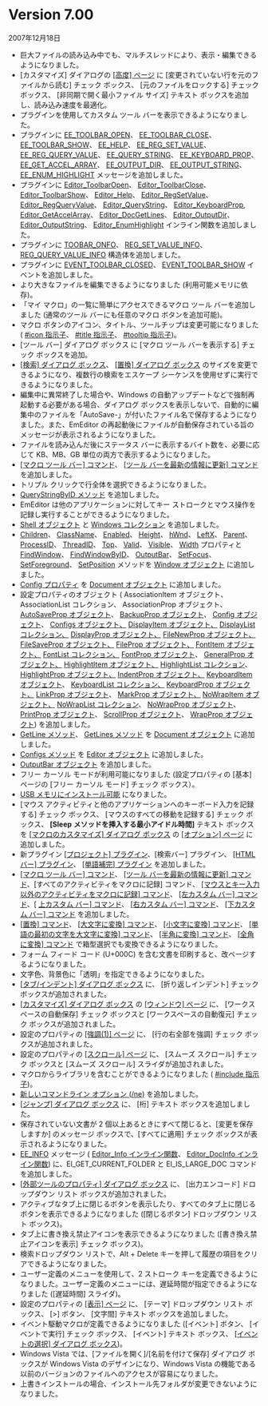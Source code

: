 # Version 7.00

2007年12月18日

- 巨大ファイルの読み込み中でも、マルチスレッドにより、表示・編集できるようになりました。
- \[カスタマイズ\] ダイアログの [\[高度\] ページ](../dlg/customize/advanced/index) に \[変更されていない行を元のファイルから読む\] チェック ボックス、 \[元のファイルをロックする\] チェック ボックス、 \[非同期で開く最小ファイル サイズ\] テキスト ボックスを追加し、読み込み速度を最適化。
- プラグインを使用してカスタム ツール バーを表示できるようになりました。
- プラグインに [EE\_TOOLBAR\_OPEN](../plugin/message/ee_toolbar_open)、 [EE\_TOOLBAR\_CLOSE](../plugin/message/ee_toolbar_close)、 [EE\_TOOLBAR\_SHOW](../plugin/message/ee_toolbar_show)、 [EE\_HELP](../plugin/message/ee_help)、 [EE\_REG\_SET\_VALUE](../plugin/message/ee_reg_set_value)、 [EE\_REG\_QUERY\_VALUE](../plugin/message/ee_reg_query_value)、 [EE\_QUERY\_STRING](../plugin/message/ee_query_string)、 [EE\_KEYBOARD\_PROP](../plugin/message/ee_keyboard_prop)、 [EE\_GET\_ACCEL\_ARRAY](../plugin/message/ee_get_accel_array)、 [EE\_OUTPUT\_DIR](../plugin/message/ee_output_dir)、 [EE\_OUTPUT\_STRING](../plugin/message/ee_output_string)、 [EE\_ENUM\_HIGHLIGHT](../plugin/message/ee_enum_highlight)
メッセージを追加しました。
- プラグインに [Editor\_ToolbarOpen](../plugin/macro/editor_toolbaropen)、 [Editor\_ToolbarClose](../plugin/macro/editor_toolbarclose)、 [Editor\_ToolbarShow](../plugin/macro/editor_toolbarshow)、 [Editor\_Help](../plugin/macro/editor_help)、 [Editor\_RegSetValue](../plugin/macro/editor_regsetvalue)、 [Editor\_RegQueryValue](../plugin/macro/editor_regqueryvalue)、 [Editor\_QueryString](../plugin/macro/editor_querystring)、 [Editor\_KeyboardProp](../plugin/macro/editor_keyboardprop),
[Editor\_GetAccelArray](../plugin/macro/editor_getaccelarray)、 [Editor\_DocGetLines](../plugin/macro/editor_docgetlines)、 [Editor\_OutputDir](../plugin/macro/editor_outputdir)、 [Editor\_OutputString](../plugin/macro/editor_outputstring)、 [Editor\_EnumHighlight](../plugin/macro/editor_enumhighlight)
インライン関数を追加しました。
- プラグインに [TOOBAR\_ONFO](../plugin/structure/toolbar_info)、 [REG\_SET\_VALUE\_INFO](../plugin/structure/reg_set_value_info)、 [REG\_QUERY\_VALUE\_INFO](../plugin/structure/reg_query_value_info) 構造体を追加しました。
- プラグインに [EVENT\_TOOLBAR\_CLOSED](../plugin/event/index)、 [EVENT\_TOOLBAR\_SHOW](../plugin/event/index) イベントを追加しました。
- より大きなファイルを編集できるようになりました (利用可能メモリに依存)。
- 「マイ マクロ」の一覧に簡単にアクセスできるマクロ ツール バーを追加しました (通常のツール バーにも任意のマクロ ボタンを追加可能)。
- マクロ ボタンのアイコン、タイトル、ツールチップは変更可能になりました ( [#icon 指示子](../macro/directive/icon)、 [#title 指示子](../macro/directive/title)、 [#tooltip 指示子](../macro/directive/tooltip))。
- \[ツール バー\] ダイアログ ボックス に \[マクロ ツール バーを表示する\] チェック ボックスを追加。
- [\[検索\] ダイアログ ボックス](../dlg/find/index)、 [\[置換\] ダイアログ ボックス](../dlg/replace/index) のサイズを変更できるようになり、複数行の検索をエスケープ シーケンスを使用せずに実行できるようになりました。
- 編集中に異常終了した場合や、Windows の自動アップデートなどで強制再起動する必要がある場合、ダイアログ ボックスを表示しないで、自動的に編集中のファイルを「AutoSave-」が付いたファイル名で保存するようになりました。また、EmEditor の再起動後にファイルが自動保存されている旨のメッセージが表示されるようになりました。
- ファイルを読み込んだ後にステータス バーに表示するバイト数を、必要に応じて KB、MB、GB 単位の両方で表示するようになりました。
- [\[マクロ ツール バー\] コマンド](../cmd/view/show_macros_bar)、 [\[ツール バーを最新の情報に更新\] コマンド](../cmd/view/refresh_toolbars) を追加しました。
- トリプル クリックで行全体を選択できるようになりました。
- [QueryStringByID メソッド](../macro/editor/editor_querystringbyid) を追加しました。
- EmEditor は他のアプリケーションに対してキー ストロークとマウス操作を記録し実行することができるようになりました。
- [Shell オブジェクト](../macro/shell/index) と [Windows コレクション](../macro/windows/index) を追加しました。
- [Children](../macro/window/children)、 [ClassName](../macro/window/class_name)、 [Enabled](../macro/window/enabled)、 [Height](../macro/window/height)、 [hWnd](../macro/window/hwnd)、 [LeftX](../macro/window/leftx)、 [Parent](../macro/window/parent)、 [ProcessID](../macro/window/process_id)、 [ThreadID](../macro/window/thread_id)、 [Top](../macro/window/top)、 [Valid](../macro/window/valid)、 [Visible](../macro/window/visible)、 [Width](../macro/window/width) プロパティと [FindWindow](../macro/window/find_window)、 [FindWindowByID](../macro/window/find_window_by_id)、 [OutputBar](../macro/window/output_bar)、 [SetFocus](../macro/window/set_focus)、 [SetForeground](../macro/window/set_foreground)、 [SetPosition](../macro/window/set_position)
メソッドを [Window オブジェクト](../macro/window/index) に追加しました。
- [Config プロパティ](../macro/document/config) を [Document オブジェクト](../macro/document/index) に追加しました。
- 設定プロパティのオブジェクト ( AssociationItem オブジェクト、 AssociationList コレクション、
AssociationProp オブジェクト、 [AutoSaveProp オブジェクト](../macro/auto_save_prop/index)、 [BackupProp オブジェクト](../macro/backup_prop/index)、
[Config オブジェクト](../macro/config/index)、 [Configs オブジェクト、](../macro/configs/index) [DisplayItem オブジェクト、](../macro/display_item/index) [DisplayList コレクション、](../macro/display_list/index) [DisplayProp オブジェクト、](../macro/display_prop/index) [FileNewProp オブジェクト、](../macro/file_new_prop/index) [FileSaveProp オブジェクト、](../macro/file_save_prop/index) [FileProp オブジェクト、](../macro/file_prop/index) [FontItem オブジェクト、](../macro/font_item/index) [FontList コレクション、](../macro/font_list/index) [FontProp オブジェクト](../macro/font_prop/index)、
[GeneralProp オブジェクト、](../macro/general_prop/index) [HighlightItem オブジェクト、](../macro/highlight_item/index) [HighlightList コレクション](../macro/highlight_list/index)、
[HighlightProp オブジェクト、](../macro/highlight_prop/index) [IndentProp オブジェクト、](../macro/indent_prop/index) [KeyboardItem オブジェクト](../macro/keyboard_item/index)、
[KeyboardList コレクション、](../macro/keyboard_list/index) [KeyboardProp オブジェクト、](../macro/keyboard_prop/index) [LinkProp オブジェクト](../macro/link_prop/index)、
[MarkProp オブジェクト、](../macro/mark_prop/index) [NoWrapItem オブジェクト、](../macro/no_wrap_item/index) [NoWrapList コレクション](../macro/no_wrap_list/index)、
[NoWrapProp オブジェクト](../macro/no_wrap_prop/index)、 [PrintProp オブジェクト](../macro/print_prop/index)、 [ScrollProp オブジェクト](../macro/scroll_prop/index)、
[WrapProp オブジェクト](../macro/wrap_prop/index)) を追加しました。
- [GetLine メソッド](../macro/document/getline)、 [GetLines メソッド](../macro/document/getlines) を [Document オブジェクト](../macro/document/index) に追加しました。
- [Configs メソッド](../macro/editor/configs) を [Editor オブジェクト](../macro/editor/index) に追加しました。
- [OutputBar オブジェクト](../macro/output_bar/index) を追加しました。
- フリー カーソル モードが利用可能になりました (設定プロパティの \[基本\] ページの \[フリー カーソル モード\] チェック ボックス）。
- [USB メモリにインストール可能](../features/portable) になりました。
- \[マウス アクティビティと他のアプリケーションへのキーボード入力を記録する\] チェック ボックス、 \[マウスのすべての移動を記録する\] チェック ボックス、 **\[Sleep**
**メソッドを挿入する最小アイドル時間\]** テキスト ボックスを [\[マクロのカスタマイズ\] ダイアログ ボックス](../dlg/macro_customize/index) の
[\[オプション\] ページ](../dlg/macro_customize/options/index) に追加しました。
- 新プラグイン [\[プロジェクト\] プラグイン](../howto/plugin/plugin_projects)、\[検索バー\] プラグイン、 [\[HTML バー\] プラグイン](../howto/plugin/plugin_htmlbar)、 [\[単語補完\] プラグイン](../howto/plugin/plugin_wordcomplete) を追加しました。
- [\[マクロ ツール バー\] コマンド](../cmd/view/show_macros_bar)、 [\[ツール バーを最新の情報に更新\] コマンド](../cmd/view/refresh_toolbars)、\[すべてのアクティビティをマクロに記録\] コマンド、 [\[マウスとキー入力以外のアクティビティをマクロに記録\] コマンド](../cmd/macros/record_no_mouse)、 [\[左カスタム バー\] コマンド](../cmd/window/left_custom_bar)、\[ [上カスタム バー\] コマンド](../cmd/window/top_custom_bar)、 [\[右カスタム バー\] コマンド](../cmd/window/right_custom_bar)、 [\[下カスタム バー\] コマンド](../cmd/window/bottom_custom_bar) を追加しました。
- [\[置換\] コマンド](../cmd/search/edit_replace)、 [\[大文字に変換\] コマンド](../cmd/convert/make_upper)、 [\[小文字に変換\] コマンド](../cmd/convert/make_lower)、 [\[単語の最初の文字を大文字に変換\] コマンド](../cmd/convert/capitalize)、 [\[半角に変換\] コマンド](../cmd/convert/zen_to_han)、 [\[全角に変換\] コマンド](../cmd/convert/han_to_zen) で箱型選択でも変換できるようになりました。
- フォーム フィード コード (U+000C) を含む文書を印刷すると、改ページするようになりました。
- 文字色、背景色に「透明」を指定できるようになりました。
- [\[タブ/インデント\] ダイアログ ボックス](../dlg/properties/general/indent/index) に、 \[折り返しインデント\] チェック ボックスが追加されました。
- [\[カスタマイズ\] ダイアログ ボックス](../dlg/customize/index) の [\[ウィンドウ\] ページ](../dlg/customize/window/index) に、 \[ワークスペースの自動保存\] チェック ボックスと \[ワークスペースの自動復元\] チェック ボックスが追加されました。
- 設定のプロパティの [\[強調(1)\] ページ](../dlg/properties/highlight1/index) に、 \[行の右全部を強調\] チェック ボックスが追加されました。
- 設定のプロパティの [\[スクロール\] ページ](../dlg/properties/scroll/index) に、 \[スムーズ スクロール\] チェック ボックスと \[スムーズ スクロール\] スライダが追加されました。
- マクロからライブラリを含むことができるようになりました ( [#include 指示子](../macro/directive/include))。
- [新しいコマンドライン オプション (/ne)](../howto/file/file_commandline) を追加しました。
- [\[ジャンプ\] ダイアログ ボックス](../dlg/jump/index) に、 \[桁\] テキスト ボックスを追加しました。
- 保存されていない文書が 2 個以上あるときにすべて閉じると、\[変更を保存しますか\] のメッセージ ボックスで、\[すべてに適用\] チェック ボックスが表示されるようになりました。
- [EE\_INFO](../plugin/message/ee_info) メッセージ ( [Editor\_Info インライン関数](../plugin/macro/editor_info)、 [Editor\_DocInfo インライン関数](../plugin/macro/editor_docinfo)) に、EI\_GET\_CURRENT\_FOLDER と EI\_IS\_LARGE\_DOC
コマンドを追加しました。
- [\[外部ツールのプロパティ\] ダイアログ ボックス](../dlg/tools/properties/index) に、 \[出力エンコード\] ドロップダウン リスト ボックスが追加されました。
- アクティブなタブ上に閉じるボタンを表示したり、すべてのタブ上に閉じるボタンを表示できるようになりました (\[閉じるボタン\] ドロップダウン リスト ボックス)。
- タブ上に書き換え禁止アイコンを表示できるようになりました (\[書き換え禁止アイコンを表示\] チェック ボックス)。
- 検索ドロップダウン リストで、Alt + Delete キーを押して履歴の項目をクリアできるようになりました。
- ユーザー定義のメニューを使用して、2 ストローク キーを定義できるようになりました。ユーザー定義のメニューには、遅延時間が指定できるようになりました (\[遅延時間\] スライダ)。
- 設定のプロパティの [\[表示\] ページ](../dlg/properties/display/index) に、 \[テーマ\] ドロップダウン リスト ボックス、 \[>\] ボタン、 \[文字間\] テキスト ボックスを追加しました。
- イベント駆動マクロが定義できるようになりました (\[イベント\] ボタン、 \[イベントで実行\] チェック ボックス、 \[イベント\] テキスト ボックス、 [\[イベントの選択\] ダイアログ ボックス](../dlg/macro_customize/my_macros/select_events/index))。
- Windows Vista では、\[ファイルを開く\]/\[名前を付けて保存\] ダイアログ ボックスが Windows Vista のデザインになり、Windows Vista の機能である以前のバージョンのファイルへのアクセスが容易になりました。
- 上書きインストールの場合、インストール先フォルダが変更できないようになりました。
